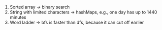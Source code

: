 1. Sorted array -> binary search
2. String with limited characters -> hashMaps, e.g., one day has up to 1440 minutes
3. Word ladder -> bfs is faster than dfs, because it can cut off earlier